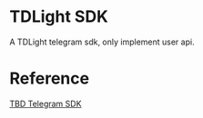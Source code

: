 # TDLight SDK
A TDLight telegram sdk, only implement user api.
# Reference
[TBD Telegram SDK](https://github.com/rmuhamedgaliev/tbd-telegram)

